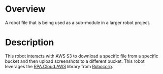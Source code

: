 # Overview

A robot file that is being used as a sub-module in a larger robot project.

# Description

This robot interacts with AWS S3 to download a specific file from a specific bucket and then upload screenshots to a different bucket. This robot leverages the [RPA.Cloud.AWS](https://robocorp.com/docs/libraries/rpa-framework/rpa-cloud-aws) library from [Robocorp](https://robocorp.com/).